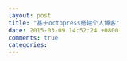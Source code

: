 ```yaml
---
layout: post
title: "基于octopress搭建个人博客"
date: 2015-03-09 14:52:24 +0800
comments: true
categories: 
---
```

